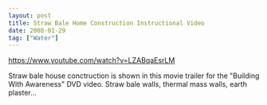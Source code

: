 ```yaml
---
layout: post
title: Straw Bale Home Construction Instructional Video
date: 2008-01-29
tag: ["Water"]
---
```


https://www.youtube.com/watch?v=LZABqaEsrLM  

Straw bale house conctruction is shown in this movie trailer for the "Building With Awareness" DVD video. Straw bale walls, thermal mass walls, earth plaster...